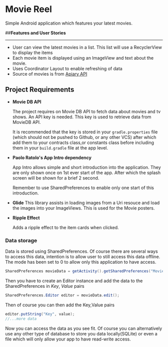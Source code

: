 # Movie Reel

Simple Android application which features your latest movies.

##__Features and User Stories__
___

+ User can view the latest movies in a list. This list will use a RecyclerView to display the items
+ Each movie item is displayed using an ImageView and text about the movie.
+ Uses Coordinator Layout to enable refreshing of data
+ Source of movies is from [Apiary API](https://www.themoviedb.org)

## Project Requirements

+ __Movie DB API__
    
    The project requires on Movie DB API to fetch data about movies and tv shows. An API key is needed. This key is used to retrieve data from MovieDB API.
    
    It is recommended that the key is stored in your `gradle.properties` file (which should not be pushed to Github, or any other VCS) after which add them to your contracts class,or constants class before including them in your `build.gradle` file at the app level.
    
+ __Paolo Ratolo's App Intro dependency__
    
    App Intro allows simple and short introduction into the application. They are only shown once on 1st ever start of the app. After which the splash screen will be shown for a brief 2 second.
    
    Remember to use SharedPreferences to enable only one start of this introduction.

+ __Glide__
    This library assists in loading images from a Uri resouce and load the images into your ImageViews. This is used for the Movie posters.
    
+ __Ripple Effect__
    
    Adds a ripple effect to the item cards when clicked.
    
### Data storage
    
Data is stored using SharedPreferences. Of course there are several ways to access this data, intention is to allow user to still access this data offline. 
The mode has been set to 0 to allow only this application to have access.

``` java
SharedPreferences movieData = getActivity().getSharedPreferences("MovieData",0);
```

Then you have to create an Editor instance and add the data to the SharedPreferences in *Key*, *Value* pairs

``` java
SharedPreferences.Editor editor = movieData.edit();
```

Then of course you can then add the Key,Value pairs

``` java
editor.putString("Key", value);
//...more data
```

Now you can access the data as you see fit. Of course you can alternatively use any other type of database to store you data locally(SQLite) or even a file which will only allow your app to have read-write access.
